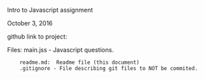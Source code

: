 Intro to Javascript assignment

October 3, 2016

github link to project: 

Files:
		main.jss - Javascript questions.

		readme.md:  Readme file (this document)
		.gitignore - File describing git files to NOT be commited.



